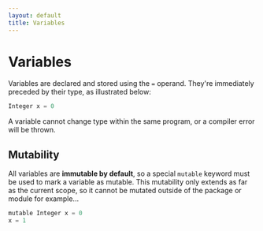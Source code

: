 ```yaml
---
layout: default
title: Variables
---
```


# Variables

Variables are declared and stored using the `=` operand. They're immediately
preceded by their type, as illustrated below:

```typescript
Integer x = 0
```

A variable cannot change type within the same program, or a compiler error will
be thrown.

## Mutability

All variables are **immutable by default**, so a special `mutable` keyword must
be used to mark a variable as mutable. This mutability only extends as far as
the current scope, so it cannot be mutated outside of the package or module
for example...

```typescript
mutable Integer x = 0
x = 1
```
